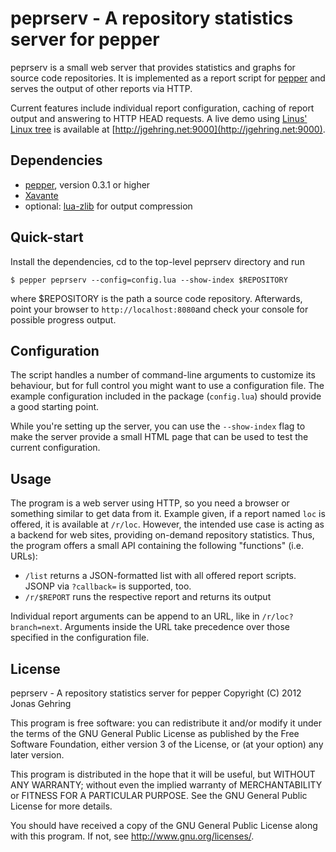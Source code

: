 peprserv - A repository statistics server for pepper
====================================================

peprserv is a small web server that provides statistics and graphs
for source code repositories. It is implemented as a report script for 
[pepper](http://scm-pepper.sourceforge.net) and serves the output of
other reports via HTTP.

Current features include individual report configuration, caching of
report output and answering to HTTP HEAD requests. A live demo using
[Linus' Linux tree](http://git.kernel.org/?p=linux/kernel/git/torvalds/linux.git)
is available at [http://jgehring.net:9000](http://jgehring.net:9000).


Dependencies
------------
-   [pepper](http://scm-pepper.sourceforge.net), version 0.3.1 or higher
-   [Xavante](http://keplerproject.github.com/xavante/)
-   optional: [lua-zlib](https://github.com/brimworks/lua-zlib) for output
    compression 


Quick-start
-----------
Install the dependencies, cd to the top-level peprserv directory and run

	$ pepper peprserv --config=config.lua --show-index $REPOSITORY

where $REPOSITORY is the path a source code repository. Afterwards,
point your browser to `http://localhost:8080`and check your console for
possible progress output.


Configuration
-------------
The script handles a number of command-line arguments to customize its
behaviour, but for full control you might want to use a configuration
file. The example configuration included in the package (`config.lua`)
should provide a good starting point.

While you're setting up the server, you can use the `--show-index` flag
to make the server provide a small HTML page that can be used to test
the current configuration.


Usage
-----
The program is a web server using HTTP, so you need a browser or something
similar to get data from it. Example given, if a report named `loc` is
offered, it is available at `/r/loc`. However, the intended use case
is acting as a backend for web sites, providing on-demand repository
statistics.  Thus, the program offers a small API containing the following
"functions" (i.e. URLs):

-   `/list` returns a JSON-formatted list with all offered report
     scripts. JSONP via `?callback=` is supported, too.
-   `/r/$REPORT` runs the respective report and returns its output

Individual report arguments can be append to an URL, like in
`/r/loc?branch=next`.  Arguments inside the URL take precedence over
those specified in the configuration file.


License
-------
peprserv - A repository statistics server for pepper
Copyright (C) 2012 Jonas Gehring

This program is free software: you can redistribute it and/or modify
it under the terms of the GNU General Public License as published by
the Free Software Foundation, either version 3 of the License, or
(at your option) any later version.

This program is distributed in the hope that it will be useful,
but WITHOUT ANY WARRANTY; without even the implied warranty of
MERCHANTABILITY or FITNESS FOR A PARTICULAR PURPOSE.  See the 
GNU General Public License for more details.

You should have received a copy of the GNU General Public License
along with this program.  If not, see <http://www.gnu.org/licenses/>.                                                                       
